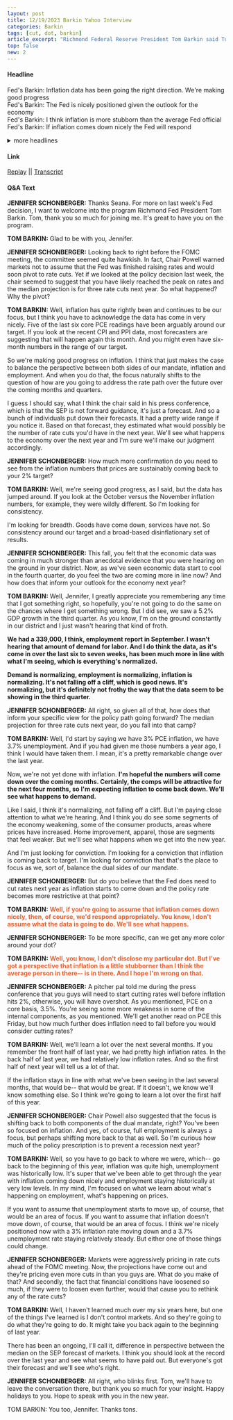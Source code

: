```yaml
---
layout: post
title: 12/19/2023 Barkin Yahoo Interview
categories: Barkin
tags: [cut, dot, barkin]
article_excerpt: "Richmond Federal Reserve President Tom Barkin said Tuesday the central bank has made good progress on bringing down inflation, but he needs to see more consistency in the data before rate cuts can begin."
top: false
new: 2
---
```

#### Headline
Fed's Barkin: Inflation data has been going the right direction. We're making good progress  
Fed's Barkin: The Fed is nicely positioned given the outlook for the economy  
Fed's Barkin: I think inflation is more stubborn than the average Fed official  
Fed's Barkin: If inflation comes down nicely the Fed will respond  
<details>
  <summary>more headlines</summary>
Fed's Barkin: I expect inflation to cool further  
Fed's Barkin: The retreat in inflation is remarkable  
Fed's Barkin: The economy is not as frothy as data had suggested  
Fed's Barkin: I am looking for consistency and breadth in inflation data  
Fed's Barkin: Demand and inflation are normalizing  
Fed's Barkin: The Fed SEP are not guidance, just a forecast  
Fed's Barkin: I am looking for conviction that inflation is coming back to target  
Fed's Barkin: I see signs of weakening in some parts of consumer economy  
</details>

#### Link
[Replay](https://finance.yahoo.com/video/feds-barkin-seeking-conviction-inflation-175331865.html) ||
[Transcript](https://finance.yahoo.com/video/feds-barkin-seeking-conviction-inflation-175331865.html)
#### Q&A Text
<b>JENNIFER SCHONBERGER:</b> Thanks Seana. For more on last week's Fed decision, I want to welcome into the program Richmond Fed President Tom Barkin. Tom, thank you so much for joining me. It's great to have you on the program.

<b>TOM BARKIN:</b> Glad to be with you, Jennifer.

<b>JENNIFER SCHONBERGER:</b> Looking back to right before the FOMC meeting, the committee seemed quite hawkish. In fact, Chair Powell warned markets not to assume that the Fed was finished raising rates and would soon pivot to rate cuts. Yet if we looked at the policy decision last week, the chair seemed to suggest that you have likely reached the peak on rates and the median projection is for three rate cuts next year. So what happened? Why the pivot?

<b>TOM BARKIN:</b> Well, inflation has quite rightly been and continues to be our focus, but I think you have to acknowledge the data has come in very nicely. Five of the last six core PCE readings have been arguably around our target. If you look at the recent CPI and PPI data, most forecasters are suggesting that will happen again this month. And you might even have six-month numbers in the range of our target.

So we're making good progress on inflation. I think that just makes the case to balance the perspective between both sides of our mandate, inflation and employment. And when you do that, the focus naturally shifts to the question of how are you going to address the rate path over the future over the coming months and quarters.

I guess I should say, what I think the chair said in his press conference, which is that the SEP is not forward guidance, it's just a forecast. And so a bunch of individuals put down their forecasts. It had a pretty wide range if you notice it. Based on that forecast, they estimated what would possibly be the number of rate cuts you'd have in the next year. We'll see what happens to the economy over the next year and I'm sure we'll make our judgment accordingly.

<b>JENNIFER SCHONBERGER:</b> How much more confirmation do you need to see from the inflation numbers that prices are sustainably coming back to your 2% target?

<b>TOM BARKIN:</b> Well, we're seeing good progress, as I said, but the data has jumped around. If you look at the October versus the November inflation numbers, for example, they were wildly different. So I'm looking for consistency.

I'm looking for breadth. Goods have come down, services have not. So consistency around our target and a broad-based disinflationary set of results.

<b>JENNIFER SCHONBERGER:</b> This fall, you felt that the economic data was coming in much stronger than anecdotal evidence that you were hearing on the ground in your district. Now, as we've seen economic data start to cool in the fourth quarter, do you feel the two are coming more in line now? And how does that inform your outlook for the economy next year?

<b>TOM BARKIN:</b> Well, Jennifer, I greatly appreciate you remembering any time that I got something right, so hopefully, you're not going to do the same on the chances where I get something wrong. But I did see, we saw a 5.2% GDP growth in the third quarter. As you know, I'm on the ground constantly in our district and I just wasn't hearing that kind of froth.

**We had a 339,000, I think, employment report in September. I wasn't hearing that amount of demand for labor. And I do think the data, as it's come in over the last six to seven weeks, has been much more in line with what I'm seeing, which is everything's normalized.**

**Demand is normalizing, employment is normalizing, inflation is normalizing. It's not falling off a cliff, which is good news. It's normalizing, but it's definitely not frothy the way that the data seem to be showing in the third quarter.**

<b>JENNIFER SCHONBERGER:</b> All right, so given all of that, how does that inform your specific view for the policy path going forward? The median projection for three rate cuts next year, do you fall into that camp?

<b>TOM BARKIN:</b> Well, I'd start by saying we have 3% PCE inflation, we have 3.7% unemployment. And if you had given me those numbers a year ago, I think I would have taken them. I mean, it's a pretty remarkable change over the last year.

Now, we're not yet done with inflation. **I'm hopeful the numbers will come down over the coming months. Certainly, the comps will be attractive for the next four months, so I'm expecting inflation to come back down. We'll see what happens to demand.**

Like I said, I think it's normalizing, not falling off a cliff. But I'm paying close attention to what we're hearing. And I think you do see some segments of the economy weakening, some of the consumer products, areas where prices have increased. Home improvement, apparel, those are segments that feel weaker. But we'll see what happens when we get into the new year.

And I'm just looking for conviction. I'm looking for a conviction that inflation is coming back to target. I'm looking for conviction that that's the place to focus as we, sort of, balance the dual sides of our mandate.

<b>JENNIFER SCHONBERGER:</b> But do you believe that the Fed does need to cut rates next year as inflation starts to come down and the policy rate becomes more restrictive at that point?

<b>TOM BARKIN:</b> <span style="color:#ec5e2a;"><strong>Well, if you're going to assume that inflation comes down nicely, then, of course, we'd respond appropriately. You know, I don't assume what the data is going to do. We'll see what happens.</strong></span>

<b>JENNIFER SCHONBERGER:</b> To be more specific, can we get any more color around your dot?

<b>TOM BARKIN:</b> <span style="color:#ec5e2a;"><strong>Well, you know, I don't disclose my particular dot. But I've got a perspective that inflation is a little stubborner than I think the average person in there-- is in there. And I hope I'm wrong on that.</strong></span>

<b>JENNIFER SCHONBERGER:</b> A pitcher pal told me during the press conference that you guys will need to start cutting rates well before inflation hits 2%, otherwise, you will have overshot. As you mentioned, PCE on a core basis, 3.5%. You're seeing some more weakness in some of the internal components, as you mentioned. We'll get another read on PCE this Friday, but how much further does inflation need to fall before you would consider cutting rates?

<b>TOM BARKIN:</b> Well, we'll learn a lot over the next several months. If you remember the front half of last year, we had pretty high inflation rates. In the back half of last year, we had relatively low inflation rates. And so the first half of next year will tell us a lot of that.

If the inflation stays in line with what we've been seeing in the last several months, that would be-- that would be great. If it doesn't, we know we'll know something else. So I think we're going to learn a lot over the first half of this year.

<b>JENNIFER SCHONBERGER:</b> Chair Powell also suggested that the focus is shifting back to both components of the dual mandate, right? You've been so focused on inflation. And yes, of course, full employment is always a focus, but perhaps shifting more back to that as well. So I'm curious how much of the policy prescription is to prevent a recession next year?

<b>TOM BARKIN:</b> Well, so you have to go back to where we were, which-- go back to the beginning of this year, inflation was quite high, unemployment was historically low. It's super that we've been able to get through the year with inflation coming down nicely and employment staying historically at very low levels. In my mind, I'm focused on what we learn about what's happening on employment, what's happening on prices.

If you want to assume that unemployment starts to move up, of course, that would be an area of focus. If you want to assume that inflation doesn't move down, of course, that would be an area of focus. I think we're nicely positioned now with a 3% inflation rate moving down and a 3.7% unemployment rate staying relatively steady. But either one of those things could change.

<b>JENNIFER SCHONBERGER:</b> Markets were aggressively pricing in rate cuts ahead of the FOMC meeting. Now, the projections have come out and they're pricing even more cuts in than you guys are. What do you make of that? And secondly, the fact that financial conditions have loosened so much, if they were to loosen even further, would that cause you to rethink any of the rate cuts?

<b>TOM BARKIN:</b> Well, I haven't learned much over my six years here, but one of the things I've learned is I don't control markets. And so they're going to do what they're going to do. It might take you back again to the beginning of last year.

There has been an ongoing, I'll call it, difference in perspective between the median on the SEP forecast of markets. I think you should look at the record over the last year and see what seems to have paid out. But everyone's got their forecast and we'll see who's right.

<b>JENNIFER SCHONBERGER:</b> All right, who blinks first. Tom, we'll have to leave the conversation there, but thank you so much for your insight. Happy holidays to you. Hope to speak with you in the new year.

TOM BARKIN: You too, Jennifer. Thanks tons.




